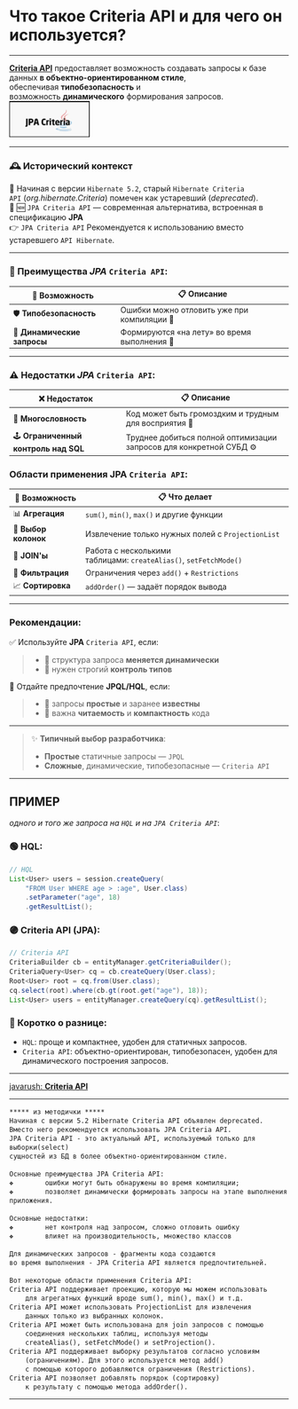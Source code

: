 # Что такое Criteria API и для чего он используется?

---
[**Criteria API**](https://javarush.com/groups/posts/2259-jpa--znakomstvo-s-tekhnologiey#Criteria-API) предоставляет возможность создавать запросы к базе данных **в объектно-ориентированном стиле**, обеспечивая **типобезопасность** и возможность **динамического** формирования запросов.
![](_Attachments_40_Criteria_API/CriteriaAPI_logo.png)

---
### 🕰 Исторический контекст

🔸 Начиная с версии `Hibernate 5.2`, старый `Hibernate Criteria API` (_org.hibernate.Criteria_) помечен как устаревший (_deprecated_).  
🔸 🆕 `JPA Criteria API` — современная альтернатива, встроенная в спецификацию **JPA**  
👉 `JPA Criteria API` Рекомендуется к использованию вместо устаревшего `API Hibernate`.

---

### 🌟 Преимущества _JPA_ `Criteria API`:

[](https://github.com/yury-connect/ITM_task026_Java_Podgotovka_k_INTERVJU/blob/by_questions/ITM/ITM05_Hibernate/Hibernate.md#-%D0%BF%D1%80%D0%B5%D0%B8%D0%BC%D1%83%D1%89%D0%B5%D1%81%D1%82%D0%B2%D0%B0-jpa-criteria-api)

|💎 **Возможность**|📋 **Описание**|
|---|---|
|🛡 **Типобезопасность**|Ошибки можно отловить уже при компиляции 🧠|
|🔄 **Динамические запросы**|Формируются «на лету» во время выполнения 🔧|

---

### ⚠️ Недостатки _JPA_ `Criteria API`:

[](https://github.com/yury-connect/ITM_task026_Java_Podgotovka_k_INTERVJU/blob/by_questions/ITM/ITM05_Hibernate/Hibernate.md#%EF%B8%8F-%D0%BD%D0%B5%D0%B4%D0%BE%D1%81%D1%82%D0%B0%D1%82%D0%BA%D0%B8-jpa-criteria-api)

|❌ **Недостаток**|📋 **Описание**|
|---|---|
|📜 **Многословность**|Код может быть громоздким и трудным для восприятия 👀|
|🕹 **Ограниченный контроль над SQL**|Труднее добиться полной оптимизации запросов для конкретной СУБД ⚙️|

### Области применения JPA `Criteria API`:

[](https://github.com/yury-connect/ITM_task026_Java_Podgotovka_k_INTERVJU/blob/by_questions/ITM/ITM05_Hibernate/Hibernate.md#%D0%BE%D0%B1%D0%BB%D0%B0%D1%81%D1%82%D0%B8-%D0%BF%D1%80%D0%B8%D0%BC%D0%B5%D0%BD%D0%B5%D0%BD%D0%B8%D1%8F-jpa-criteria-api)

|🧩 **Возможность**|📋 **Что делает**|
|---|---|
|📊 **Агрегация**|`sum()`, `min()`, `max()` и другие функции|
|🎯 **Выбор колонок**|Извлечение только нужных полей с `ProjectionList`|
|🔗 **JOIN'ы**|Работа с несколькими таблицами: `createAlias()`, `setFetchMode()`|
|🚦 **Фильтрация**|Ограничения через `add()` + `Restrictions`|
|📈 **Сортировка**|`addOrder()` — задаёт порядок вывода|

---

### Рекомендации:

[](https://github.com/yury-connect/ITM_task026_Java_Podgotovka_k_INTERVJU/blob/by_questions/ITM/ITM05_Hibernate/Hibernate.md#%D1%80%D0%B5%D0%BA%D0%BE%D0%BC%D0%B5%D0%BD%D0%B4%D0%B0%D1%86%D0%B8%D0%B8)

✅ Используйте **JPA** `Criteria API`, если:

> - 🔹 структура запроса **меняется динамически**
> - 🔹 нужен строгий **контроль типов**

🤏 Отдайте предпочтение **JPQL/HQL**, если:

> - 🔹 запросы **простые** и заранее **известны**
> - 🔹 важна **читаемость** и **компактность** кода

---

> ✨ **Типичный выбор разработчика**:
> 
> - **Простые** статичные запросы — `JPQL`
> - **Сложные**, динамические, типобезопасные — `Criteria API`

---

## ПРИМЕР  
_одного и того же запроса на `HQL` и на `JPA Criteria API`_:

[](https://github.com/yury-connect/ITM_task026_Java_Podgotovka_k_INTERVJU/blob/by_questions/ITM/ITM05_Hibernate/Hibernate.md#%D0%BF%D1%80%D0%B8%D0%BC%D0%B5%D1%80-%D0%BE%D0%B4%D0%BD%D0%BE%D0%B3%D0%BE-%D0%B8-%D1%82%D0%BE%D0%B3%D0%BE-%D0%B6%D0%B5-%D0%B7%D0%B0%D0%BF%D1%80%D0%BE%D1%81%D0%B0-%D0%BD%D0%B0-hql-%D0%B8-%D0%BD%D0%B0-jpa-criteria-api)

### 🟢 HQL:

[](https://github.com/yury-connect/ITM_task026_Java_Podgotovka_k_INTERVJU/blob/by_questions/ITM/ITM05_Hibernate/Hibernate.md#-hql-1)

```java
// HQL
List<User> users = session.createQuery(
    "FROM User WHERE age > :age", User.class)
    .setParameter("age", 18)
    .getResultList();
```

### 🟣 Criteria API (JPA):

[](https://github.com/yury-connect/ITM_task026_Java_Podgotovka_k_INTERVJU/blob/by_questions/ITM/ITM05_Hibernate/Hibernate.md#-criteria-api-jpa)

```java
// Criteria API
CriteriaBuilder cb = entityManager.getCriteriaBuilder();
CriteriaQuery<User> cq = cb.createQuery(User.class);
Root<User> root = cq.from(User.class);
cq.select(root).where(cb.gt(root.get("age"), 18));
List<User> users = entityManager.createQuery(cq).getResultList();
```

### 📌 Коротко о разнице:

[](https://github.com/yury-connect/ITM_task026_Java_Podgotovka_k_INTERVJU/blob/by_questions/ITM/ITM05_Hibernate/Hibernate.md#-%D0%BA%D0%BE%D1%80%D0%BE%D1%82%D0%BA%D0%BE-%D0%BE-%D1%80%D0%B0%D0%B7%D0%BD%D0%B8%D1%86%D0%B5)

- `HQL`: проще и компактнее, удобен для статичных запросов.
- `Criteria API`: объектно-ориентирован, типобезопасен, удобен для динамического построения запросов.

---

[javarush: **Criteria API**](https://javarush.com/quests/lectures/questhibernate.level16.lecture00)

---

```
***** из методички *****
Начиная с версии 5.2 Hibernate Criteria API объявлен deprecated. 
Вместо него рекомендуется использовать JPA Criteria API.
JPA Criteria API - это актуальный API, используемый только для выборки(select) 
сущностей из БД в более объектно-ориентированном стиле.

Основные преимущества JPA Criteria API:
❖        ошибки могут быть обнаружены во время компиляции;
❖        позволяет динамически формировать запросы на этапе выполнения приложения.

Основные недостатки:
❖        нет контроля над запросом, сложно отловить ошибку
❖        влияет на производительность, множество классов

Для динамических запросов - фрагменты кода создаются 
во время выполнения - JPA Criteria API является предпочтительней. 

Вот некоторые области применения Criteria API:
Criteria API поддерживает проекцию, которую мы можем использовать 
    для агрегатных функций вроде sum(), min(), max() и т.д.
Criteria API может использовать ProjectionList для извлечения 
    данных только из выбранных колонок.
Criteria API может быть использована для join запросов с помощью 
    соединения нескольких таблиц, используя методы 
    createAlias(), setFetchMode() и setProjection().
Criteria API поддерживает выборку результатов согласно условиям 
    (ограничениям). Для этого используется метод add() 
    с помощью которого добавляются ограничения (Restrictions).
Criteria API позволяет добавлять порядок (сортировку) 
    к результату с помощью метода addOrder().        
```
---
